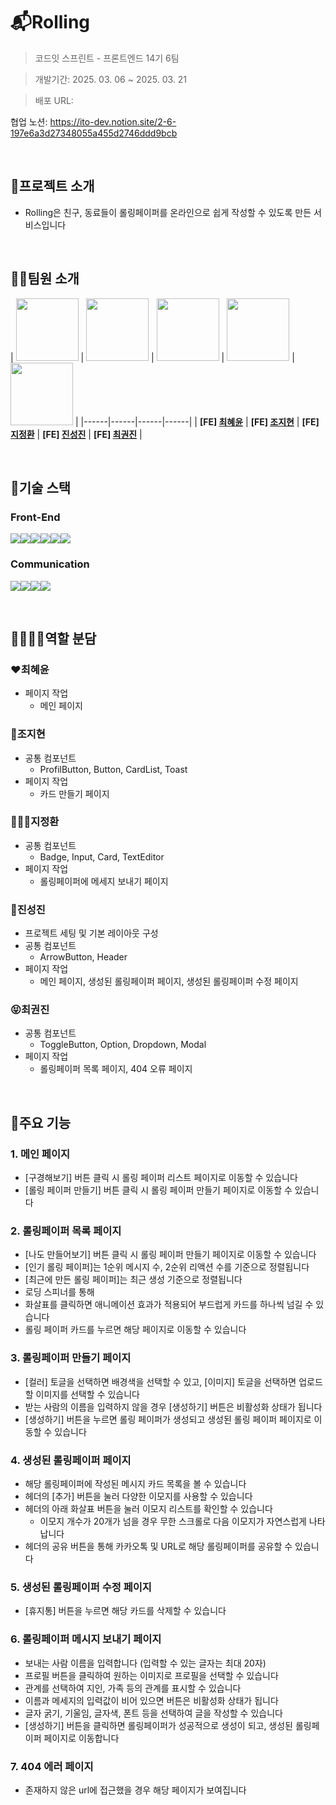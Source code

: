 # 📬Rolling
> 코드잇 스프린트 - 프론트엔드 14기 6팀

> 개발기간: 2025. 03. 06 ~ 2025. 03. 21

>배포 URL: 

협업 노션: <https://ito-dev.notion.site/2-6-197e6a3d27348055a455d2746ddd9bcb>

<br>

## 🚀프로젝트 소개
- Rolling은 친구, 동료들이 롤링페이퍼를 온라인으로 쉽게 작성할 수 있도록 만든 서비스입니다

<br>

## 💁🏻팀원 소개
| <img src="이미지URL1" width="100"> | <img src="![image]![image](https://github.com/user-attachments/assets/743579ce-4129-44a9-8a97-daec087080ea)" width="100"> | <img src="이미지URL3" width="100"> | <img src="이미지URL4" width="100"> | <img src="이미지URL4" width="100"> |
|------|------|------|------|
| **[FE] [최혜윤](https://github.com/rachelchoi11)** | **[FE] [조지현](https://github.com/zeon0xx0)** | **[FE] [지정환](https://github.com/jeonghwanJay)** | **[FE] [진성진](https://github.com/cozy-ito)** | **[FE] [최권진](https://github.com/kwonjin2)** |

<br>

## 🔧기술 스택
### Front-End
<img src="https://img.shields.io/badge/html5-E34F26?style=for-the-badge&logo=html5&logoColor=white"><img src="https://img.shields.io/badge/module css-1572B6?style=for-the-badge&logo=module css3&logoColor=white"><img src="https://img.shields.io/badge/javascript-F7DF1E?style=for-the-badge&logo=javascript&logoColor=white"><img src="https://img.shields.io/badge/react-61DAFB?style=for-the-badge&logo=react&logoColor=black"><img src="https://img.shields.io/badge/eslint-4B32C3?style=for-the-badge&logo=eslint&logoColor=white"><img src="https://img.shields.io/badge/prettier-F7B93E?style=for-the-badge&logo=prettier&logoColor=white">

### Communication
<img src="https://img.shields.io/badge/github-181717?style=for-the-badge&logo=github&logoColor=white"><img src="https://img.shields.io/badge/git-F05032?style=for-the-badge&logo=git&logoColor=white"><img src="https://img.shields.io/badge/discord-5865F2?style=for-the-badge&logo=discord&logoColor=white"><img src="https://img.shields.io/badge/notion-000000?style=for-the-badge&logo=notion&logoColor=white">

<br>

## 🫱🏻‍🫲🏻역할 분담
### ❤️최혜윤
- 페이지 작업
  - 메인 페이지 

### 🍑조지현
- 공통 컴포넌트
  - ProfilButton, Button, CardList, Toast
- 페이지 작업
  - 카드 만들기 페이지
    
### 🧑🏻‍🦱지정환
- 공통 컴포넌트
  - Badge, Input, Card, TextEditor
- 페이지 작업
  - 롤링페이퍼에 메세지 보내기 페이지 
    
### 🤗진성진
- 프로젝트 세팅 및 기본 레이아웃 구성 
- 공통 컴포넌트
  - ArrowButton, Header
- 페이지 작업
  - 메인 페이지, 생성된 롤링페이퍼 페이지, 생성된 롤링페이퍼 수정 페이지 
        
### 😝최권진 
- 공통 컴포넌트
  - ToggleButton, Option, Dropdown, Modal
- 페이지 작업
  - 롤링페이퍼 목록 페이지, 404 오류 페이지 

<br>        

## 📌주요 기능

### 1. 메인 페이지
- [구경해보기] 버튼 클릭 시 롤링 페이퍼 리스트 페이지로 이동할 수 있습니다 
- [롤링 페이퍼 만들기] 버튼 클릭 시 롤링 페이퍼 만들기 페이지로 이동할 수 있습니다

### 2. 롤링페이퍼 목록 페이지
- [나도 만들어보기] 버튼 클릭 시 롤링 페이퍼 만들기 페이지로 이동할 수 있습니다 
- [인기 롤링 페이퍼]는 1순위 메시지 수, 2순위 리액션 수를 기준으로 정렬됩니다
- [최근에 만든 롤링 페이퍼]는 최근 생성 기준으로 정렬됩니다
- 로딩 스피너를 통해 
- 화살표를 클릭하면 애니메이션 효과가 적용되어 부드럽게 카드를 하나씩 넘길 수 있습니다 
- 롤링 페이퍼 카드를 누르면 해당 페이지로 이동할 수 있습니다

### 3. 롤링페이퍼 만들기 페이지
- [컬러] 토글을 선택하면 배경색을 선택할 수 있고, [이미지] 토글을 선택하면 업로드할 이미지를 선택할 수 있습니다
- 받는 사람의 이름을 입력하지 않을 경우 [생성하기] 버튼은 비활성화 상태가 됩니다
- [생성하기] 버튼을 누르면 롤링 페이퍼가 생성되고 생성된 롤링 페이퍼 페이지로 이동할 수 있습니다
 
### 4. 생성된 롤링페이퍼 페이지
- 해당 롤링페이퍼에 작성된 메시지 카드 목록을 볼 수 있습니다
- 헤더의 [추가] 버튼을 눌러 다양한 이모지를 사용할 수 있습니다
- 헤더의 아래 화살표 버튼을 눌러 이모지 리스트를 확인할 수 있습니다
  - 이모지 개수가 20개가 넘을 경우 무한 스크롤로 다음 이모지가 자연스럽게 나타납니다 
- 헤더의 공유 버튼을 통해 카카오톡 및 URL로 해당 롤링페이퍼를 공유할 수 있습니다

### 5. 생성된 롤링페이퍼 수정 페이지
- [휴지통] 버튼을 누르면 해당 카드를 삭제할 수 있습니다
  
### 6. 롤링페이퍼 메시지 보내기 페이지
- 보내는 사람 이름을 입력합니다 (입력할 수 있는 글자는 최대 20자)
- 프로필 버튼을 클릭하여 원하는 이미지로 프로필을 선택할 수 있습니다 
- 관계를 선택하여 지인, 가족 등의 관계를 표시할 수 있습니다
- 이름과 메세지의 입력값이 비어 있으면 버튼은 비활성화 상태가 됩니다
- 글자 굵기, 기울임, 글자색, 폰트 등을 선택하여 글을 작성할 수 있습니다
- [생성하기] 버튼을 클릭하면 롤링페이퍼가 성공적으로 생성이 되고, 생성된 롤링페이퍼 페이지로 이동합니다 
  
### 7. 404 에러 페이지
- 존재하지 않은 url에 접근했을 경우 해당 페이지가 보여집니다 
